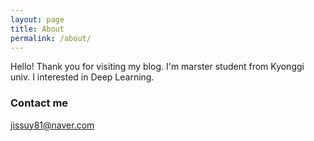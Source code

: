 ```yaml
---
layout: page
title: About
permalink: /about/
---
```


Hello! Thank you for visiting my blog. 
I'm marster student from Kyonggi univ.
I interested in Deep Learning.

### Contact me

[jissuy81@naver.com](mailto:jissuy81@naver.com)
